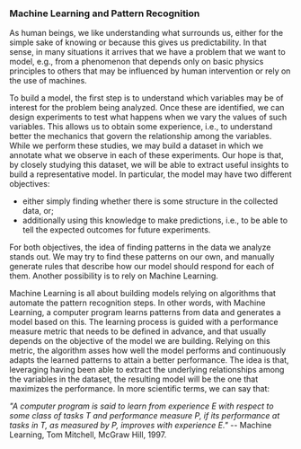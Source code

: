 ### Machine Learning and Pattern Recognition

As human beings, we like understanding what surrounds us, either for the simple sake of knowing or because this gives us predictability.
In that sense, in many situations it arrives that we have a problem that we want to model, e.g., from a phenomenon that depends only on basic physics principles to others that may be influenced by human intervention or rely on the use of machines.

To build a model, the first step is to understand which variables may be of interest for the problem being analyzed.
Once these are identified, we can design experiments to test what happens when we vary the values of such variables.
This allows us to obtain some experience, i.e., to understand better the mechanics that govern the relationship among the variables. 
While we perform these studies, we may build a dataset in which we annotate what we observe in each of these experiments.
Our hope is that, by closely studying this dataset, we will be able to extract useful insights to build a representative model.
In particular, the model may have two different objectives: 

  - either simply finding whether there is some structure in the collected data, or;
  - additionally using this knowledge to make predictions, i.e., to be able to tell the expected outcomes for future experiments.

For both objectives, the idea of finding patterns in the data we analyze stands out.
We may try to find these patterns on our own, and manually generate rules that describe how our model should respond for each of them.
Another possibility is to rely on Machine Learning. 

Machine Learning is all about building models relying on algorithms that automate the pattern recognition steps.
In other words, with Machine Learning, a computer program learns patterns from data and generates a model based on this. The learning process is guided with a performance measure metric that needs to be defined in advance, and that usually depends on the objective of the model we are building. Relying on this metric, the algorithm asses how well the model performs and continuously adapts the learned patterns to attain a better performance. The idea is that, leveraging having been able to extract the underlying relationships among the variables in the dataset, the resulting model will be the one that maximizes the performance. In more scientific terms, we can say that:

_"A computer program is said to learn from experience $E$ with respect to some class of tasks $T$ and performance measure $P$, if its performance at tasks in $T$, as measured by $P$, improves with experience $E$."_ -- Machine Learning, Tom Mitchell, McGraw Hill, 1997. 